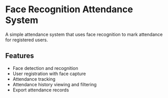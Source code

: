 # Face Recognition Attendance System

A simple attendance system that uses face recognition to mark attendance for registered users.

## Features

- Face detection and recognition
- User registration with face capture
- Attendance tracking
- Attendance history viewing and filtering
- Export attendance records